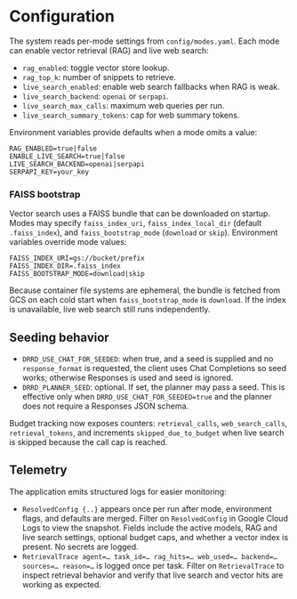 # Configuration

The system reads per-mode settings from `config/modes.yaml`. Each mode can enable
vector retrieval (RAG) and live web search:

- `rag_enabled`: toggle vector store lookup.
- `rag_top_k`: number of snippets to retrieve.
- `live_search_enabled`: enable web search fallbacks when RAG is weak.
- `live_search_backend`: `openai` or `serpapi`.
- `live_search_max_calls`: maximum web queries per run.
- `live_search_summary_tokens`: cap for web summary tokens.

Environment variables provide defaults when a mode omits a value:

```
RAG_ENABLED=true|false
ENABLE_LIVE_SEARCH=true|false
LIVE_SEARCH_BACKEND=openai|serpapi
SERPAPI_KEY=your_key
```

### FAISS bootstrap

Vector search uses a FAISS bundle that can be downloaded on startup. Modes may
specify `faiss_index_uri`, `faiss_index_local_dir` (default `.faiss_index`), and
`faiss_bootstrap_mode` (`download` or `skip`). Environment variables override
mode values:

```
FAISS_INDEX_URI=gs://bucket/prefix
FAISS_INDEX_DIR=.faiss_index
FAISS_BOOTSTRAP_MODE=download|skip
```

Because container file systems are ephemeral, the bundle is fetched from GCS on
each cold start when `faiss_bootstrap_mode` is `download`. If the index is
unavailable, live web search still runs independently.

## Seeding behavior

- `DRRD_USE_CHAT_FOR_SEEDED`: when true, and a seed is supplied and no `response_format` is requested, the client uses Chat Completions so seed works; otherwise Responses is used and seed is ignored.
- `DRRD_PLANNER_SEED`: optional. If set, the planner may pass a seed. This is effective only when `DRRD_USE_CHAT_FOR_SEEDED=true` and the planner does not require a Responses JSON schema.

Budget tracking now exposes counters: `retrieval_calls`, `web_search_calls`,
`retrieval_tokens`, and increments `skipped_due_to_budget` when live search is
skipped because the call cap is reached.

## Telemetry

The application emits structured logs for easier monitoring:

- `ResolvedConfig {..}` appears once per run after mode, environment flags, and defaults are merged. Filter on `ResolvedConfig` in Google Cloud Logs to view the snapshot. Fields include the active models, RAG and live search settings, optional budget caps, and whether a vector index is present. No secrets are logged.
- `RetrievalTrace agent=… task_id=… rag_hits=… web_used=… backend=… sources=… reason=…` is logged once per task. Filter on `RetrievalTrace` to inspect retrieval behavior and verify that live search and vector hits are working as expected.
